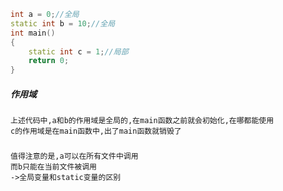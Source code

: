 ```c++
int a = 0;//全局
static int b = 10;//全局
int main()
{
    static int c = 1;//局部
    return 0;
}
```
##### 作用域
    上述代码中,a和b的作用域是全局的,在main函数之前就会初始化,在哪都能使用
    c的作用域是在main函数中,出了main函数就销毁了
#####
    值得注意的是,a可以在所有文件中调用
    而b只能在当前文件被调用
    ->全局变量和static变量的区别